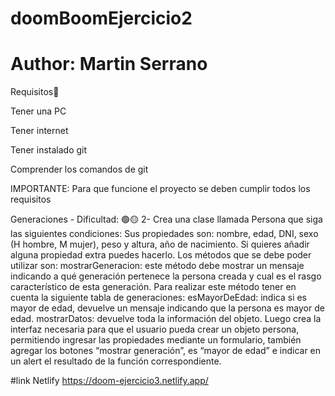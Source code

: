 # doomBoomEjercicio2
 
# Author: Martin Serrano

 Requisitos👀
 
 Tener una PC
 
 Tener internet
 
 Tener instalado git 
 
 Comprender los comandos de git
 
 IMPORTANTE: Para que funcione el proyecto se deben cumplir todos los requisitos

 Generaciones - Dificultad:  🟢🟡
2- Crea una clase llamada Persona que siga las siguientes condiciones:
Sus propiedades son: nombre, edad, DNI, sexo (H hombre, M mujer), peso y altura, año de nacimiento. Si quieres añadir alguna propiedad extra puedes hacerlo.
Los métodos que se debe poder utilizar  son:
mostrarGeneracion: este método debe mostrar un mensaje indicando a qué generación pertenece la persona creada y cual es el rasgo característico de esta generación.
Para realizar este método tener en cuenta la siguiente tabla de generaciones:
esMayorDeEdad: indica si es mayor de edad, devuelve un mensaje indicando que la persona es mayor de edad.
mostrarDatos: devuelve toda la información del objeto.
Luego crea la interfaz necesaria para que el usuario pueda crear un objeto persona, permitiendo ingresar las propiedades mediante un formulario, también agregar los botones “mostrar generación”, es “mayor de edad” e indicar en un alert el resultado de la función correspondiente.

 #link Netlify
https://doom-ejercicio3.netlify.app/

